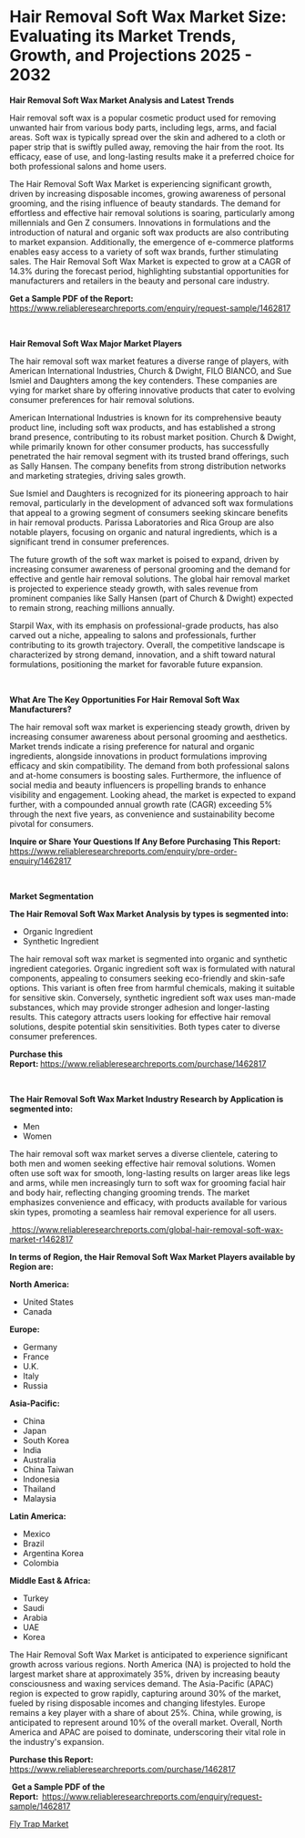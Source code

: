 <p><h1>Hair Removal Soft Wax Market Size: Evaluating its Market Trends, Growth, and Projections 2025 - 2032</h1></p><p><strong>Hair Removal Soft Wax Market Analysis and Latest Trends</strong></p>
<p><p>Hair removal soft wax is a popular cosmetic product used for removing unwanted hair from various body parts, including legs, arms, and facial areas. Soft wax is typically spread over the skin and adhered to a cloth or paper strip that is swiftly pulled away, removing the hair from the root. Its efficacy, ease of use, and long-lasting results make it a preferred choice for both professional salons and home users.</p><p>The Hair Removal Soft Wax Market is experiencing significant growth, driven by increasing disposable incomes, growing awareness of personal grooming, and the rising influence of beauty standards. The demand for effortless and effective hair removal solutions is soaring, particularly among millennials and Gen Z consumers. Innovations in formulations and the introduction of natural and organic soft wax products are also contributing to market expansion. Additionally, the emergence of e-commerce platforms enables easy access to a variety of soft wax brands, further stimulating sales. The Hair Removal Soft Wax Market is expected to grow at a CAGR of 14.3% during the forecast period, highlighting substantial opportunities for manufacturers and retailers in the beauty and personal care industry.</p></p>
<p><strong>Get a Sample PDF of the Report:&nbsp;</strong> <a href="https://www.reliableresearchreports.com/enquiry/request-sample/1462817?utm_campaign=2146&utm_medium=2&utm_source=Github&utm_content=ia&utm_term=07022025&utm_id=hair-removal-soft-wax">https://www.reliableresearchreports.com/enquiry/request-sample/1462817</a></p>
<p>&nbsp;</p>
<p><strong>Hair Removal Soft Wax Major Market Players</strong></p>
<p><p>The hair removal soft wax market features a diverse range of players, with American International Industries, Church & Dwight, FILO BIANCO, and Sue Ismiel and Daughters among the key contenders. These companies are vying for market share by offering innovative products that cater to evolving consumer preferences for hair removal solutions.</p><p>American International Industries is known for its comprehensive beauty product line, including soft wax products, and has established a strong brand presence, contributing to its robust market position. Church & Dwight, while primarily known for other consumer products, has successfully penetrated the hair removal segment with its trusted brand offerings, such as Sally Hansen. The company benefits from strong distribution networks and marketing strategies, driving sales growth.</p><p>Sue Ismiel and Daughters is recognized for its pioneering approach to hair removal, particularly in the development of advanced soft wax formulations that appeal to a growing segment of consumers seeking skincare benefits in hair removal products. Parissa Laboratories and Rica Group are also notable players, focusing on organic and natural ingredients, which is a significant trend in consumer preferences.</p><p>The future growth of the soft wax market is poised to expand, driven by increasing consumer awareness of personal grooming and the demand for effective and gentle hair removal solutions. The global hair removal market is projected to experience steady growth, with sales revenue from prominent companies like Sally Hansen (part of Church & Dwight) expected to remain strong, reaching millions annually.</p><p>Starpil Wax, with its emphasis on professional-grade products, has also carved out a niche, appealing to salons and professionals, further contributing to its growth trajectory. Overall, the competitive landscape is characterized by strong demand, innovation, and a shift toward natural formulations, positioning the market for favorable future expansion.</p></p>
<p>&nbsp;</p>
<p><strong>What Are The Key Opportunities For Hair Removal Soft Wax Manufacturers?</strong></p>
<p><p>The hair removal soft wax market is experiencing steady growth, driven by increasing consumer awareness about personal grooming and aesthetics. Market trends indicate a rising preference for natural and organic ingredients, alongside innovations in product formulations improving efficacy and skin compatibility. The demand from both professional salons and at-home consumers is boosting sales. Furthermore, the influence of social media and beauty influencers is propelling brands to enhance visibility and engagement. Looking ahead, the market is expected to expand further, with a compounded annual growth rate (CAGR) exceeding 5% through the next five years, as convenience and sustainability become pivotal for consumers.</p></p>
<p><strong>Inquire or Share Your Questions If Any Before Purchasing This Report:</strong> <a href="https://www.reliableresearchreports.com/enquiry/pre-order-enquiry/1462817?utm_campaign=2146&utm_medium=2&utm_source=Github&utm_content=ia&utm_term=07022025&utm_id=hair-removal-soft-wax">https://www.reliableresearchreports.com/enquiry/pre-order-enquiry/1462817</a></p>
<p>&nbsp;</p>
<p><strong>Market Segmentation</strong></p>
<p><strong>The Hair Removal Soft Wax Market Analysis by types is segmented into:</strong></p>
<p><ul><li>Organic Ingredient</li><li>Synthetic Ingredient</li></ul></p>
<p><p>The hair removal soft wax market is segmented into organic and synthetic ingredient categories. Organic ingredient soft wax is formulated with natural components, appealing to consumers seeking eco-friendly and skin-safe options. This variant is often free from harmful chemicals, making it suitable for sensitive skin. Conversely, synthetic ingredient soft wax uses man-made substances, which may provide stronger adhesion and longer-lasting results. This category attracts users looking for effective hair removal solutions, despite potential skin sensitivities. Both types cater to diverse consumer preferences.</p></p>
<p><strong>Purchase this Report:&nbsp;</strong><a href="https://www.reliableresearchreports.com/purchase/1462817?utm_campaign=2146&utm_medium=2&utm_source=Github&utm_content=ia&utm_term=07022025&utm_id=hair-removal-soft-wax">https://www.reliableresearchreports.com/purchase/1462817</a></p>
<p>&nbsp;</p>
<p><strong>The Hair Removal Soft Wax Market Industry Research by Application is segmented into:</strong></p>
<p><ul><li>Men</li><li>Women</li></ul></p>
<p><p>The hair removal soft wax market serves a diverse clientele, catering to both men and women seeking effective hair removal solutions. Women often use soft wax for smooth, long-lasting results on larger areas like legs and arms, while men increasingly turn to soft wax for grooming facial hair and body hair, reflecting changing grooming trends. The market emphasizes convenience and efficacy, with products available for various skin types, promoting a seamless hair removal experience for all users.</p></p>
<p><a href="https://www.reliableresearchreports.com/global-hair-removal-soft-wax-market-r1462817?utm_campaign=2146&utm_medium=2&utm_source=Github&utm_content=ia&utm_term=07022025&utm_id=hair-removal-soft-wax">&nbsp;https://www.reliableresearchreports.com/global-hair-removal-soft-wax-market-r1462817</a></p>
<p><strong>In terms of Region, the Hair Removal Soft Wax Market Players available by Region are:</strong></p>
<p>
    <p> <strong> North America: </strong>
        <ul>
            <li>United States</li>
            <li>Canada</li>
        </ul>
        </p> 
    <p> <strong> Europe: </strong>
        <ul>
            <li>Germany</li>
            <li>France</li>
            <li>U.K.</li>
            <li>Italy</li>
            <li>Russia</li>
        </ul>
        </p> 
    <p> <strong> Asia-Pacific: </strong>
        <ul>
            <li>China</li>
            <li>Japan</li>
            <li>South Korea</li>
            <li>India</li>
            <li>Australia</li>
            <li>China Taiwan</li>
            <li>Indonesia</li>
            <li>Thailand</li>
            <li>Malaysia</li>
        </ul>
        </p> 
    <p> <strong> Latin America: </strong>
        <ul>
            <li>Mexico</li>
            <li>Brazil</li>
            <li>Argentina Korea</li>
            <li>Colombia</li>
        </ul>
        </p> 
    <p> <strong> Middle East & Africa: </strong>
        <ul>
            <li>Turkey</li>
            <li>Saudi</li>
            <li>Arabia</li>
            <li>UAE</li>
            <li>Korea</li>
        </ul>
    </p>
    </p>
<p><p>The Hair Removal Soft Wax Market is anticipated to experience significant growth across various regions. North America (NA) is projected to hold the largest market share at approximately 35%, driven by increasing beauty consciousness and waxing services demand. The Asia-Pacific (APAC) region is expected to grow rapidly, capturing around 30% of the market, fueled by rising disposable incomes and changing lifestyles. Europe remains a key player with a share of about 25%. China, while growing, is anticipated to represent around 10% of the overall market. Overall, North America and APAC are poised to dominate, underscoring their vital role in the industry's expansion.</p></p>
<p><strong>Purchase this Report: </strong><a href="https://www.reliableresearchreports.com/purchase/1462817?utm_campaign=2146&utm_medium=2&utm_source=Github&utm_content=ia&utm_term=07022025&utm_id=hair-removal-soft-wax">https://www.reliableresearchreports.com/purchase/1462817</a></p>
<p>&nbsp;<strong>Get a Sample PDF of the Report:&nbsp;&nbsp;</strong><a href="https://www.reliableresearchreports.com/enquiry/request-sample/1462817?utm_campaign=2146&utm_medium=2&utm_source=Github&utm_content=ia&utm_term=07022025&utm_id=hair-removal-soft-wax">https://www.reliableresearchreports.com/enquiry/request-sample/1462817</a></p>
<p><strong></strong></p>
<p><p><a href="https://github.com/mcfred89/Market-Research-Report-List-1/blob/main/fly-trap-market.md?utm_campaign=2146&utm_medium=2&utm_source=Github&utm_content=ia&utm_term=07022025&utm_id=hair-removal-soft-wax">Fly Trap Market</a></p></p>